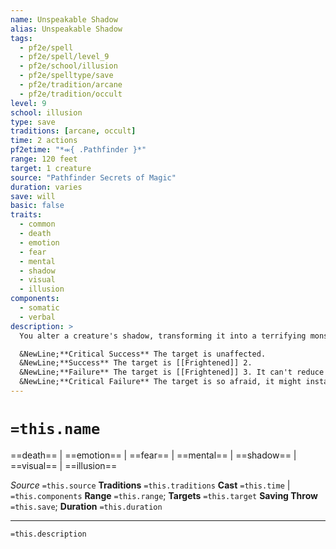 ```yaml
---
name: Unspeakable Shadow
alias: Unspeakable Shadow
tags:
  - pf2e/spell
  - pf2e/spell/level_9
  - pf2e/school/illusion
  - pf2e/spelltype/save
  - pf2e/tradition/arcane
  - pf2e/tradition/occult
level: 9
school: illusion
type: save
traditions: [arcane, occult]
time: 2 actions
pf2etime: "*⬺{ .Pathfinder }*"
range: 120 feet
target: 1 creature
source: "Pathfinder Secrets of Magic"
duration: varies
save: will
basic: false
traits:
  - common
  - death
  - emotion
  - fear
  - mental
  - shadow
  - visual
  - illusion
components:
  - somatic
  - verbal
description: >
  You alter a creature's shadow, transforming it into a terrifying monster out to devour the creature. The creature must attempt a Will save. A creature that has the frightened condition from unspeakable shadow must spend at least one of its actions each turn to either attack its shadow (making a Strike ineffectually) or flee from its shadow (using one action to move away as though it had the fleeing condition).

  &NewLine;**Critical Success** The target is unaffected.
  &NewLine;**Success** The target is [[Frightened]] 2.
  &NewLine;**Failure** The target is [[Frightened]] 3. It can't reduce its frightened value below 1 for 1 minute.
  &NewLine;**Critical Failure** The target is so afraid, it might instantly die. It must succeed at a Fortitude save or die; this saving throw has the incapacitation trait. If it succeeds at its save, the target is [[Frightened]] 4 and can't reduce its frightened value below 1 for 1 minute.
---
```

# `=this.name`
==death== | ==emotion== | ==fear== | ==mental== | ==shadow== | ==visual== | ==illusion==

*Source* `=this.source`
**Traditions** `=this.traditions`
**Cast** `=this.time` | `=this.components`
**Range** `=this.range`; **Targets** `=this.target`
**Saving Throw** `=this.save`; **Duration** `=this.duration`

***
`=this.description`